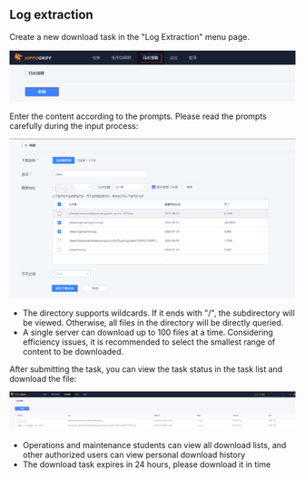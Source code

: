 ## Log extraction

Create a new download task in the "Log Extraction" menu page.

![log_download_1.png](../media/log_download_5.png)

Enter the content according to the prompts. Please read the prompts carefully during the input process:

![log_download_1.png](../media/log_download_6.png)

- The directory supports wildcards. If it ends with "/", the subdirectory will be viewed. Otherwise, all files in the directory will be directly queried.
- A single server can download up to 100 files at a time. Considering efficiency issues, it is recommended to select the smallest range of content to be downloaded.

After submitting the task, you can view the task status in the task list and download the file:

![-w2020](media/16049182688454.jpg)

- Operations and maintenance students can view all download lists, and other authorized users can view personal download history
- The download task expires in 24 hours, please download it in time
